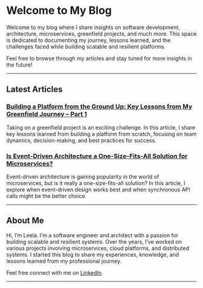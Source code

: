 # Welcome to My Blog

Welcome to my blog where I share insights on software development, architecture, microservices, greenfield projects, and much more. This space is dedicated to documenting my journey, lessons learned, and the challenges faced while building scalable and resilient platforms.

Feel free to browse through my articles and stay tuned for more insights in the future!

---

## Latest Articles

### [Building a Platform from the Ground Up: Key Lessons from My Greenfield Journey – Part 1](article2.md)
Taking on a greenfield project is an exciting challenge. In this article, I share key lessons learned from building a platform from scratch, focusing on team dynamics, decision-making, and best practices for success.

### [Is Event-Driven Architecture a One-Size-Fits-All Solution for Microservices?](article1.md)
Event-driven architecture is gaining popularity in the world of microservices, but is it really a one-size-fits-all solution? In this article, I explore when event-driven design works best and when synchronous API calls might be the better choice.

---

## About Me

Hi, I’m Leela. I’m a software engineer and architect with a passion for building scalable and resilient systems. Over the years, I’ve worked on various projects involving microservices, cloud platforms, and distributed systems.
I started this blog to share my experiences, knowledge, and lessons learned from my professional journey.

Feel free connect with me on [LinkedIn](https://www.linkedin.com/in/leelakumili/).

---
